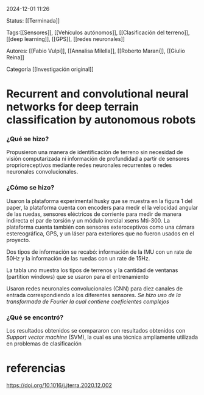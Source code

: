 2024-12-01 11:26

Status: [[Terminada]]

Tags:[[Sensores]], [[Vehículos autónomos]], [[Clasificación del terreno]], [[deep learning]], [[GPS]], [[redes neuronales]] 

Autores: [[Fabio Vulpi]], [[Annalisa Milella]], [[Roberto Marani]], [[Giulio Reina]]

Categoría [[Investigación original]]


# Recurrent and convolutional neural networks for deep terrain classification by autonomous robots

### ¿Qué se hizo?
Propusieron una manera de identificación de terreno sin necesidad de visión computarizada ni información de profundidad a partir de sensores proprioreceptivos  mediante redes neuronales recurrentes o redes neuronales convolucionales.


### ¿Cómo se hizo?
Usaron la plataforma experimental husky que se muestra en la figura 1 del paper, la plataforma cuenta con encoders para medir el la velocidad angular de las ruedas, sensores eléctricos de corriente para medir de manera indirecta el par de torsión y un módulo inercial xsens Mti-300. La plataforma cuenta también con sensores exteroceptivos como una cámara estereográfica, GPS, y un láser para exteriores que no fueron usados en el proyecto.

Dos tipos de información se recabó: información de la IMU con un rate de 50Hz y la información de las ruedas con un rate de 15Hz.

La tabla uno muestra los tipos de terrenos y la cantidad de ventanas (partition windows) que se usaron para el entrenamiento

Usaron redes neuronales convolucionales (CNN) para diez canales de entrada correspondiendo a los diferentes sensores. *Se hizo uso de la transformada de Fourier la cual contiene coeficientes complejos*


### ¿Qué se encontró? 
Los resultados obtenidos se compararon con resultados obtenidos con  *Support vector machine* (SVM), la cual es una técnica ampliamente utilizada en problemas de clasificación

# referencias
https://doi.org/10.1016/j.jterra.2020.12.002


